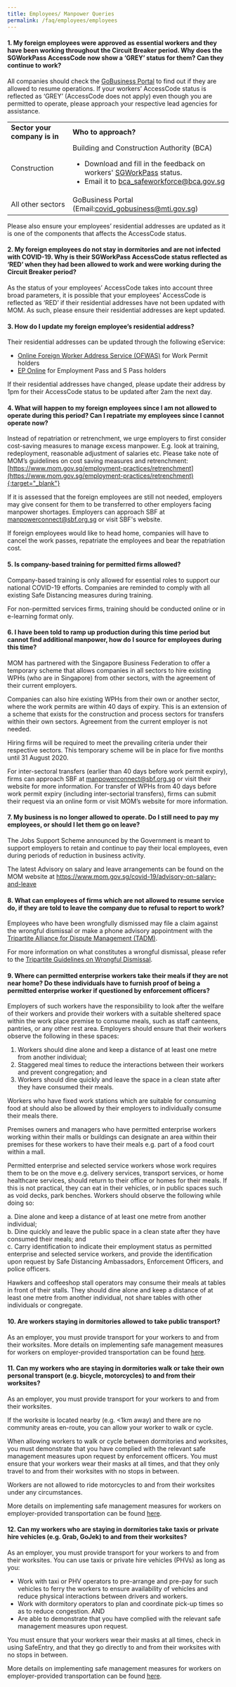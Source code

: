 ```yaml
---
title: Employees/ Manpower Queries
permalink: /faq/employees/employees
---
```


#### **1. My foreign employees were approved as essential workers and they have been working throughout the Circuit Breaker period. Why does the SGWorkPass AccessCode now show a ‘GREY’ status for them? Can they continue to work?**
All companies should check the <a href="https://covid.gobusiness.gov.sg/" target="_blank">GoBusiness Portal</a> to find out if they are allowed to resume operations. If your workers’ AccessCode status is reflected as ‘GREY’ (AccessCode does not apply) even though you are permitted to operate, please approach your respective lead agencies for assistance.

<table >
	<tbody>
		<tr>
			<td><b>Sector your company is in</b></td>
			<td><b>Who to approach?</b></td>
		</tr>
		<tr>
			<td>Construction</td>
			<td>Building and Construction Authority (BCA)
				<ul>
					<li>Download and fill in the feedback on workers' <a href="https://go.gov.sg/bca-workers-sg-workpass-status" target="_blank">SGWorkPass</a> status.</li>
					<li>Email it to <a href = "mailto: bca_safeworkforce@bca.gov.sg">bca_safeworkforce@bca.gov.sg</a></li>
				</ul>
			</td>
		</tr>
		<tr>
			<td>All other sectors</td>
			<td>GoBusiness Portal (Email:<a href = "mailto: covid_gobusiness@mti.gov.sg">covid_gobusiness@mti.gov.sg</a>)</td>
		</tr>
	</tbody>
</table>

Please also ensure your employees’ residential addresses are updated as it is one of the components that affects the AccessCode status.

#### **2. My foreign employees do not stay in dormitories and are not infected with COVID-19. Why is their SGWorkPass AccessCode status reflected as ‘RED’ when they had been allowed to work and were working during the Circuit Breaker period?**
As the status of your employees’ AccessCode takes into account three broad parameters, it is possible that your employees’ AccessCode is reflected as ‘RED’ if their residential addresses have not been updated with MOM.  As such, please ensure their residential addresses are kept updated.

#### **3. How do I update my foreign employee’s residential address?**
Their residential addresses can be updated through the following eService:
- <a href="https://www.mom.gov.sg/eservices/services/ofwas" target="_blank">Online Foreign Worker Address Service (OFWAS)</a> for Work Permit holders
- <a href="https://www.mom.gov.sg/eservices/services/ep-online" target="_blank">EP Online</a> for Employment Pass and S Pass holders 

If their residential addresses have changed, please update their address by 1pm for their AccessCode status to be updated after 2am the next day.

#### **4. What will happen to my foreign employees since I am not allowed to operate during this period? Can I repatriate my employees since I cannot operate now?**
Instead of repatriation or retrenchment, we urge employers to first consider cost-saving measures to manage excess manpower. E.g. look at training, redeployment, reasonable adjustment of salaries etc. Please take note of MOM’s guidelines on cost saving measures and retrenchment: [https://www.mom.gov.sg/employment-practices/retrenchment](https://www.mom.gov.sg/employment-practices/retrenchment){:target="_blank"}

If it is assessed that the foreign employees are still not needed, employers may give consent for them to be transferred to other employers facing manpower shortages. Employers can approach SBF at <a href = "mailto: manpowerconnect@sbf.org.sg">manpowerconnect@sbf.org.sg</a> or visit SBF's website.

If foreign employees would like to head home, companies will have to cancel the work passes, repatriate the employees and bear the repatriation cost.

#### **5. Is company-based training for permitted firms allowed?**
Company-based training is only allowed for essential roles to support our national COVID-19 efforts. Companies are reminded to comply with all existing Safe Distancing measures during training.

For non-permitted services firms, training should be conducted online or in e-learning format only.

#### **6. I have been told to ramp up production during this time period but cannot find additional manpower, how do I source for employees during this time?**
MOM has partnered with the Singapore Business Federation to offer a temporary scheme that allows companies in all sectors to hire existing WPHs (who are in Singapore) from other sectors, with the agreement of their current employers. 

Companies can also hire existing WPHs from their own or another sector, where the work permits are within 40 days of expiry. This is an extension of a scheme that exists for the construction and process sectors for transfers within their own sectors. Agreement from the current employer is not needed. 

Hiring firms will be required to meet the prevailing criteria under their respective sectors. This temporary scheme will be in place for five months until 31 August 2020. 

For inter-sectoral transfers (earlier than 40 days before work permit expiry), firms can approach SBF at <a href = "mailto: manpowerconnect@sbf.org.sg">manpowerconnect@sbf.org.sg</a> or visit their website for more information. For transfer of WPHs from 40 days before work permit expiry (including inter-sectorial transfers), firms can submit their request via an online form or visit MOM’s website for more information.

#### **7. My business is no longer allowed to operate. Do I still need to pay my employees, or should I let them go on leave?**
The Jobs Support Scheme announced by the Government is meant to support employers to retain and continue to pay their local employees, even during periods of reduction in business activity.

The latest Advisory on salary and leave arrangements can be found on the MOM website at <a href="https://www.mom.gov.sg/covid-19/advisory-on-salary-and-leave" target="_blank">https://www.mom.gov.sg/covid-19/advisory-on-salary-and-leave</a>

#### **8. What can employees of firms which are not allowed to resume service do, if they are told to leave the company due to refusal to report to work?**
Employees who have been wrongfully dismissed may file a claim against the wrongful dismissal or make a phone advisory appointment with the <a href="https://www.tal.sg/tadm/eServices" target="_blank">Tripartite Alliance for Dispute Management (TADM)</a>.

For more information on what constitutes a wrongful dismissal, please refer to the <a href="https://www.mom.gov.sg/employment-practices/termination-of-employment/unfair-dismissal#what-is-a-wrongful-dismissal" target="_blank">Tripartite Guidelines on Wrongful Dismissal</a>.

#### **9. Where can permitted enterprise workers take their meals if they are not near home? Do these individuals have to furnish proof of being a permitted enterprise worker if questioned by enforcement officers?**
Employers of such workers have the responsibility to look after the welfare of their workers and provide their workers with a suitable sheltered space within the work place premise to consume meals, such as staff canteens, pantries, or any other rest area. Employers should ensure that their workers observe the following in these spaces:
1. Workers should dine alone and keep a distance of at least one metre from another individual; 
2. Staggered meal times to reduce the interactions between their workers and prevent congregation; and
3. Workers should dine quickly and leave the space in a clean state after they have consumed their meals.

Workers who have fixed work stations which are suitable for consuming food at should also be allowed by their employers to individually consume their meals there.

Premises owners and managers who have permitted enterprise workers working within their malls or buildings can designate an area within their premises for these workers to have their meals e.g. part of a food court within a mall.

Permitted enterprise and selected service workers whose work requires them to be on the move e.g. delivery services, transport services, or home healthcare services, should return to their office or homes for their meals. If this is not practical, they can eat in their vehicles, or in public spaces such as void decks, park benches. Workers should observe the following while doing so:

a. Dine alone and keep a distance of at least one metre from another individual;<br>
b. Dine quickly and leave the public space in a clean state after they have consumed their meals; and<br>
c. Carry identification to indicate their employment status as permitted enterprise and selected service workers, and provide the identification upon request by Safe Distancing Ambassadors, Enforcement Officers, and police officers.

Hawkers and coffeeshop stall operators may consume their meals at tables in front of their stalls. They should dine alone and keep a distance of at least one metre from another individual, not share tables with other individuals or congregate. 

#### **10. Are workers staying in dormitories allowed to take public transport?**
As an employer, you must provide transport for your workers to and from their worksites.
More details on implementing safe management measures for workers on employer-provided transportation can be found <a href="https://www.mom.gov.sg/covid-19/advisory-on-safe-management-measures-for-workers-on-transportation" target="_blank">here</a>.

#### **11. Can my workers who are staying in dormitories walk or take their own personal transport (e.g. bicycle, motorcycles) to and from their worksites?**
As an employer, you must provide transport for your workers to and from their worksites.

If the worksite is located nearby (e.g. <1km away) and there are no community areas en-route, you can allow your worker to walk or cycle.

When allowing workers to walk or cycle between dormitories and worksites, you must demonstrate that you have complied with the relevant safe management measures upon request by enforcement officers. You must ensure that your workers wear their masks at all times, and that they only travel to and from their worksites with no stops in between.

Workers are not allowed to ride motorcycles to and from their worksites under any circumstances.

More details on implementing safe management measures for workers on employer-provided transportation can be found <a href="https://www.mom.gov.sg/covid-19/advisory-on-safe-management-measures-for-workers-on-transportation" target="_blank">here</a>.

#### **12. Can my workers who are staying in dormitories take taxis or private hire vehicles (e.g. Grab, GoJek) to and from their worksites?**
As an employer, you must provide transport for your workers to and from their worksites.
You can use taxis or private hire vehicles (PHVs) as long as you:
- Work with taxi or PHV operators to pre-arrange and pre-pay for such vehicles to ferry the workers to ensure availability of vehicles and reduce physical interactions between drivers and workers.
- Work with dormitory operators to plan and coordinate pick-up times so as to reduce congestion.
AND
- Are able to demonstrate that you have complied with the relevant safe management measures upon request.

You must ensure that your workers wear their masks at all times, check in using SafeEntry, and that they go directly to and from their worksites with no stops in between.

More details on implementing safe management measures for workers on employer-provided transportation can be found <a href="https://www.mom.gov.sg/covid-19/advisory-on-safe-management-measures-for-workers-on-transportation" target="_blank">here</a>.
